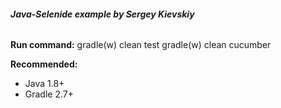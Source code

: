 ###### **Java-Selenide example by Sergey Kievskiy**

**Run command:**
  gradle(w) clean test
  gradle(w) clean cucumber
  
**Recommended:**
* Java 1.8+
* Gradle 2.7+
  